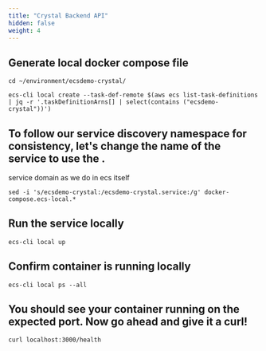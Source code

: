```yaml
---
title: "Crystal Backend API"
hidden: false
weight: 4
---
```


## Generate local docker compose file

```
cd ~/environment/ecsdemo-crystal/
```
```
ecs-cli local create --task-def-remote $(aws ecs list-task-definitions | jq -r '.taskDefinitionArns[] | select(contains ("ecsdemo-crystal"))')
```

## To follow our service discovery namespace for consistency, let's change the name of the service to use the .
service domain as we do in ecs itself

```
sed -i 's/ecsdemo-crystal:/ecsdemo-crystal.service:/g' docker-compose.ecs-local.*
```

## Run the service locally

```
ecs-cli local up
```

## Confirm container is running locally

```
ecs-cli local ps --all
```

## You should see your container running on the expected port. Now go ahead and give it a curl!

```
curl localhost:3000/health
```

